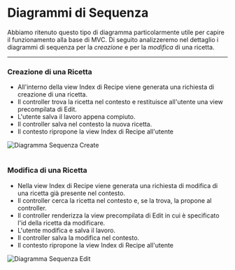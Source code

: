 # Diagrammi di Sequenza

Abbiamo ritenuto questo tipo di diagramma particolarmente utile per capire il funzionamento alla base di MVC. Di seguito analizzeremo nel dettaglio i diagrammi di sequenza per la _creazione_ e per la _modifica_ di una ricetta.

***

### Creazione di una Ricetta
* All'interno della view Index di Recipe viene generata una richiesta di creazione di una ricetta.
* Il controller trova la ricetta nel contesto e restituisce all'utente una view precompilata di Edit.
* L'utente salva il lavoro appena compiuto.
* Il controller salva nel contesto la nuova ricetta.
* Il contesto ripropone la view Index di Recipe all'utente

![Diagramma Sequenza Create](https://i.imgur.com/DgZcEnm.jpg)

# 

### Modifica di una Ricetta
* Nella view Index di Recipe viene generata una richiesta di modifica di una ricetta già presente nel contesto.
* Il controller cerca la ricetta nel contesto e, se la trova, la propone al controller.
* Il controller renderizza la view precompilata di Edit in cui è specificato l'id della ricetta da modificare.
* L'utente modifica e salva il lavoro.
* Il controller salva la modifica nel contesto.
* Il contesto ripropone la view Index di Recipe all'utente



![Diagramma Sequenza Edit](https://i.imgur.com/VspWs8d.jpg)
